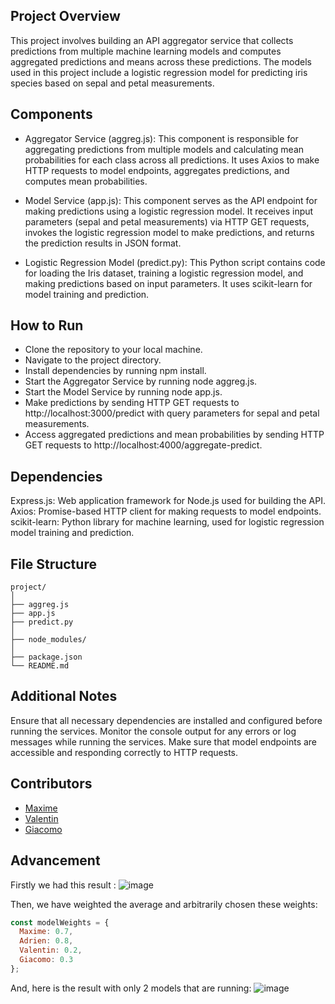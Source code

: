 ## Project Overview

This project involves building an API aggregator service that collects predictions from multiple machine learning models and computes aggregated predictions and means across these predictions. The models used in this project include a logistic regression model for predicting iris species based on sepal and petal measurements.


## Components

* Aggregator Service (aggreg.js): This component is responsible for aggregating predictions from multiple models and calculating mean probabilities for each class across all predictions. It uses Axios to make HTTP requests to model endpoints, aggregates predictions, and computes mean probabilities.

* Model Service (app.js): This component serves as the API endpoint for making predictions using a logistic regression model. It receives input parameters (sepal and petal measurements) via HTTP GET requests, invokes the logistic regression model to make predictions, and returns the prediction results in JSON format.

* Logistic Regression Model (predict.py): This Python script contains code for loading the Iris dataset, training a logistic regression model, and making predictions based on input parameters. It uses scikit-learn for model training and prediction.


## How to Run

- Clone the repository to your local machine.
- Navigate to the project directory.
- Install dependencies by running npm install.
- Start the Aggregator Service by running node aggreg.js.
- Start the Model Service by running node app.js.
- Make predictions by sending HTTP GET requests to http://localhost:3000/predict with query parameters for sepal and petal measurements.
- Access aggregated predictions and mean probabilities by sending HTTP GET requests to http://localhost:4000/aggregate-predict.


## Dependencies

Express.js: Web application framework for Node.js used for building the API.
Axios: Promise-based HTTP client for making requests to model endpoints.
scikit-learn: Python library for machine learning, used for logistic regression model training and prediction.

## File Structure

```
project/
│
├── aggreg.js
├── app.js
├── predict.py
│
├── node_modules/
│
├── package.json
└── README.md
```


## Additional Notes

Ensure that all necessary dependencies are installed and configured before running the services.
Monitor the console output for any errors or log messages while running the services.
Make sure that model endpoints are accessible and responding correctly to HTTP requests.


## Contributors

* [Maxime](https://github.com/Achitaka2000/Workshop3?tab=readme-ov-file)
* [Valentin](https://github.com/valoubinouz/Data_Redundancy_Distributed_Computing)
* [Giacomo](https://github.com/giaco944/Workshop3?tab=readme-ov-file)


## Advancement
Firstly we had this result :
![image](https://github.com/Ariboux/Workshop3/assets/95749329/7ca87172-d6f0-4606-814e-2fccf558b9c5)

Then, we have weighted the average and arbitrarily chosen these weights:
```javascript
const modelWeights = {
  Maxime: 0.7,
  Adrien: 0.8,
  Valentin: 0.2,
  Giacomo: 0.3
};
```
And, here is the result with only 2 models that are running:
![image](https://github.com/Ariboux/Workshop3/assets/95749329/bee920d3-af66-4419-bceb-a003afa5e056)
